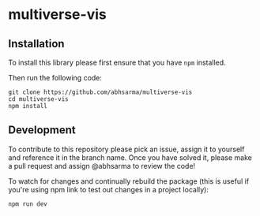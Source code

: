 # multiverse-vis

## Installation

To install this library please first ensure that you have `npm` installed.

Then run the following code:

```
git clone https://github.com/abhsarma/multiverse-vis
cd multiverse-vis
npm install
```


## Development

To contribute to this repository please pick an issue, assign it to yourself and reference it in the branch name. Once you have solved it, please make a pull request and assign @abhsarma to review the code!

To watch for changes and continually rebuild the package (this is useful if you're using npm link to test out changes in a project locally):

```
npm run dev
```


